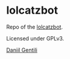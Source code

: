 # lolcatzbot

Repo of the [lolcatzbot](https://telegram.me/cowsaysbot).

Licensed under GPLv3.

[Daniil Gentili](https://daniil.it)
